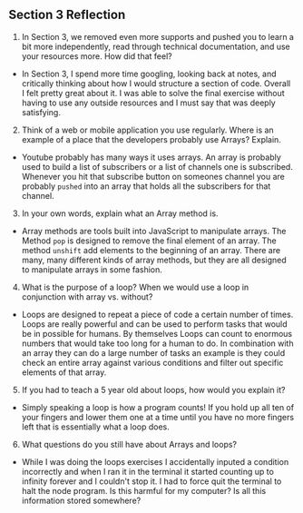 ## Section 3 Reflection

1. In Section 3, we removed even more supports and pushed you to learn a bit more independently, read through technical documentation, and use your resources more. How did that feel?
  - In Section 3, I spend more time googling, looking back at notes, and critically thinking about how I would structure a section of code. Overall I felt pretty great about it. I was able to solve the final exercise without having to use any outside resources and I must say that was deeply satisfying.

2. Think of a web or mobile application you use regularly. Where is an example of a place that the developers probably use Arrays? Explain.
  - Youtube probably has many ways it uses arrays. An array is probably used to build a list of subscribers or a list of channels one is subscribed. Whenever you hit that subscribe button on someones channel you are probably `pushed` into an array that holds all the subscribers for that channel.   

3. In your own words, explain what an Array method is.
  - Array methods are tools built into JavaScript to manipulate arrays. The Method `pop` is designed to remove the final element of an array. The method `unshift` add elements to the beginning of an array. There are many, many different kinds of array methods, but they are all designed to manipulate arrays in some fashion.

4. What is the purpose of a loop? When we would use a loop in conjunction with array vs. without?
  - Loops are designed to repeat a piece of code a certain number of times. Loops are really powerful and can be used to perform tasks that would be in possible for humans. By themselves Loops can count to enormous numbers that would take too long for a human to do. In combination with an array they can do a large number of tasks an example is they could check an entire array against various conditions and filter out specific elements of that array.  
5. If you had to teach a 5 year old about loops, how would you explain it?
  - Simply speaking a loop is how a program counts! If you hold up all ten of your fingers and lower them one at a time until you have no more fingers left that is essentially what a loop does.

6. What questions do you still have about Arrays and loops?
  - While I was doing the loops exercises I accidentally inputed a condition incorrectly and when I ran it in the terminal it started counting up to infinity forever and I couldn't stop it. I had to force quit the terminal to halt the node program. Is this harmful for my computer? Is all this information stored somewhere?
